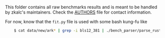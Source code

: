 This folder contains all raw benchmarks results and is meant to be handled by zkalc's maintainers.
Check the [AUTHORS](../AUTHORS) file for contact information.

For now, know that the `fit.py` file is used with some bash kung-fu like

```bash
    $ cat data/new/ark* | grep -i bls12_381 | ./bench_parser/parse_rust_benches.py > results.json
```
